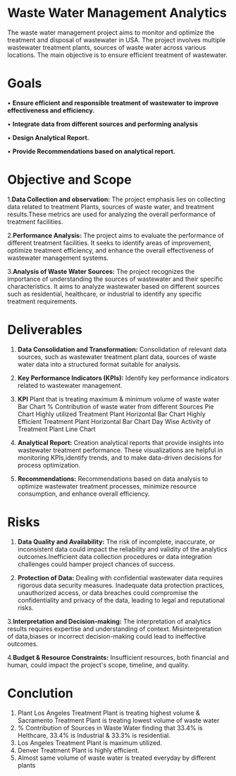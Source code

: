 # Waste Water Management Analytics

The waste water management project aims to monitor and optimize the treatment and disposal of wastewater in USA. The project involves multiple wastewater treatment plants, sources of waste water across various locations. The main objective is to ensure efficient treatment of wastewater.

# Goals

• **Ensure efficient and responsible treatment of wastewater to improve effectiveness and efficiency.**

• **Integrate data from different sources and performing analysis**

• **Design Analytical Report.**

• **Provide Recommendations based on analytical report.**

# Objective and Scope

1.**Data Collection and observation:** The project emphasis lies on collecting data related to treatment Plants, sources of waste water, and treatment results.These metrics are used for analyzing the overall performance of treatment facilities.

2.**Performance Analysis:** The project aims to evaluate the performance of different treatment facilities. It seeks to identify areas of improvement, optimize treatment efficiency, and enhance the overall effectiveness of wastewater management systems.
                            
3.**Analysis of Waste Water Sources:** The project recognizes the importance of understanding the sources of wastewater and their specific characteristics. It aims 
                                       to analyze wastewater based on different sources such as residential, healthcare, or industrial to identify any specific                                            treatment 
                                      requirements.

# Deliverables

1. **Data Consolidation and Transformation:** Consolidation of relevant data sources, such as wastewater treatment plant data, sources of waste water data into a structured format suitable for analysis.
2. **Key Performance Indicators (KPIs):** Identify key performance indicators related to wastewater management.
  
4. **KPI**
   Plant that is treating maximum & minimum volume of waste water                     Bar Chart
   % Contribution of waste water from different Sources                               Pie Chart
   Highly utilized Treatment Plant Horizontal                                         Bar Chart
   Highly Efficient Treatment Plant Horizontal                                        Bar Chart
   Day Wise Activity of Treatment Plant                                               Line Chart

5. **Analytical Report:** Creation analytical reports that provide insights into wastewater treatment performance. These visualizations are helpful in monitoring KPIs,identify trends, and to make data-driven decisions for process optimization.
   
6. **Recommendations:** Recommendations based on data analysis to optimize wastewater treatment processes, minimize resource consumption, and enhance overall efficiency.

# Risks

1. **Data Quality and Availability:** The risk of incomplete, inaccurate, or inconsistent data could impact the reliability and validity of the analytics outcomes.Inefficient data collection procedures or data integration challenges could hamper project chances of success.

2. **Protection of Data:** Dealing with confidential wastewater data requires rigorous data security measures. Inadequate data protection practices, unauthorized access, or data breaches could compromise the confidentiality and privacy of the data, leading to legal and reputational risks.

3.**Interpretation and Decision-making:** The interpretation of analytics results requires expertise and understanding of context. Misinterpretation of data,biases or incorrect decision-making could lead to ineffective outcomes. 

4.**Budget & Resource Constraints:** Insufficient resources, both financial and human, could impact the project's scope, timeline, and quality.

# Conclution 

1. Plant Los Angeles Treatment Plant is treating highest volume & Sacramento Treatment Plant is treating lowest volume of waste water
2. % Contribution of Sources in Waste Water finding that 33.4% is Helthcare, 33.4% is Industrial & 33.3% is residential.
3. Los Angeles Treatment Plant is maximum utilized.
4. Denver Treatment Plant is highly efficient.
5. Almost same volume of waste water is treated everyday by different plants

   
